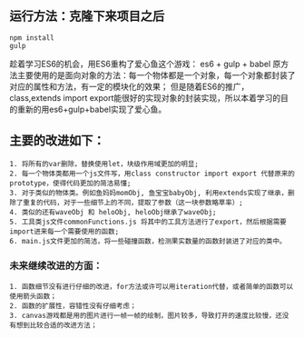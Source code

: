 ## 运行方法：克隆下来项目之后
	npm install
	gulp
趁着学习ES6的机会，用ES6重构了爱心鱼这个游戏： es6 + gulp + babel 原方法主要使用的是面向对象的方法：每一个物体都是一个对象，每一个对象都封装了对应的属性和方法，有一定的模块化的效果；
但是随着ES6的推广，class,extends import export能很好的实现对象的封装实现，所以本着学习的目的重新的用es6+gulp+babel实现了爱心鱼。
## 主要的改进如下：
	1. 将所有的var删除，替换使用let，块级作用域更加的明显;
	2. 每一个物体类都用一个js文件写，用class constructor import export 代替原来的prototype，使得代码更加的简洁易懂;
	3. 对于类似的物体类。例如鱼妈妈momObj, 鱼宝宝babyObj, 利用extends实现了继承，删除了重复的代码，对于一些细节上的不同，提取了参数（这一块参数略草率）;
	4. 类似的还有waveObj 和 heloObj, heloObj继承了waveObj;
	5. 工具类js文件commonFunctions.js 将其中的工具方法进行了export，然后根据需要import进来每一个需要使用的函数;
	6. main.js文件更加的简洁，将一些碰撞函数，检测果实数量的函数封装进了对应的类中。
### 未来继续改进的方面：
	1. 函数细节没有进行仔细的改进，for方法或许可以用iteration代替，或者简单的函数可以使用箭头函数；
	2. 函数的扩展性，容错性没有仔细考虑；
	3. canvas游戏都是用的图片进行一帧一帧的绘制，图片较多，导致打开的速度比较慢，还没有想到比较合适的改进方法；


